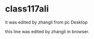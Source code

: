 # class117ali

it was edited by zhangli from pc Desktop

this line was edited by zhangli in browser.
